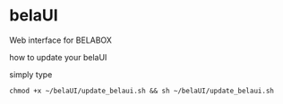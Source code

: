 # belaUI
Web interface for BELABOX

how to update your belaUI

simply type
```
chmod +x ~/belaUI/update_belaui.sh && sh ~/belaUI/update_belaui.sh
```
